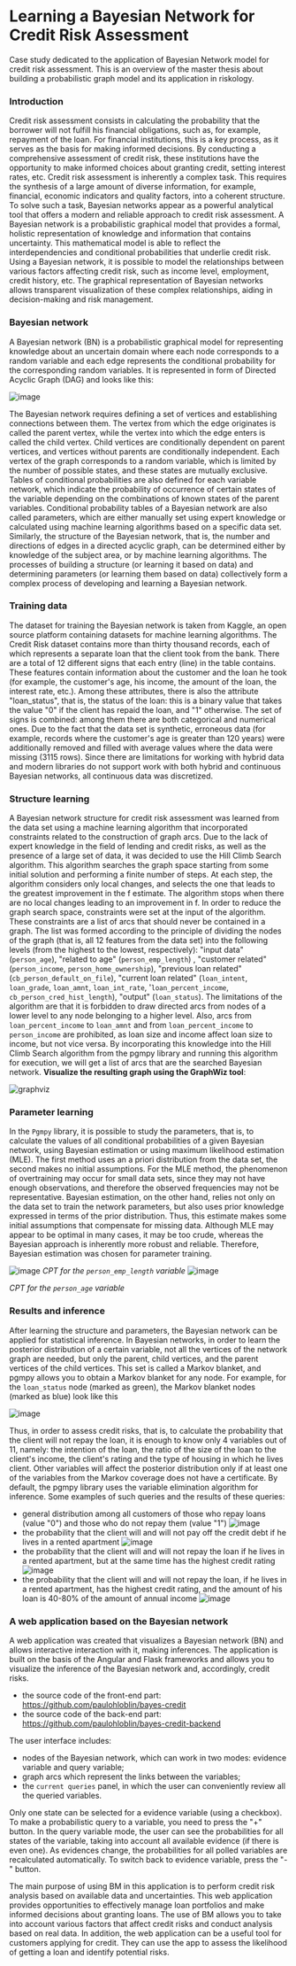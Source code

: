 # Learning a Bayesian Network for Credit Risk Assessment
Case study dedicated to the application of Bayesian Network model for credit risk assessment.
This is an overview of the master thesis about building a probabilistic graph model and its application in riskology. 
### Introduction
Credit risk assessment consists in calculating the probability that the borrower will not fulfill his financial obligations, such as, for example, repayment of the loan. For financial institutions, this is a key process, as it serves as the basis for making informed decisions. By conducting a comprehensive assessment of credit risk, these institutions have the opportunity to make informed choices about granting credit, setting interest rates, etc.
Credit risk assessment is inherently a complex task. This requires the synthesis of a large amount of diverse information, for example, financial, economic indicators and quality factors, into a coherent structure. To solve such a task, Bayesian networks appear as a powerful analytical tool that offers a modern and reliable approach to credit risk assessment. A Bayesian network is a probabilistic graphical model that provides a formal, holistic representation of knowledge and information that contains uncertainty. This mathematical model is able to reflect the interdependencies and conditional probabilities that underlie credit risk. Using a Bayesian network, it is possible to model the relationships between various factors affecting credit risk, such as income level, employment, credit history, etc. The graphical representation of Bayesian networks allows transparent visualization of these complex relationships, aiding in decision-making and risk management.
### Bayesian network
A Bayesian network (BN) is a probabilistic graphical model for representing knowledge about an uncertain domain where each node corresponds to a random variable and each edge represents the conditional probability for the corresponding random variables. It is represented in form of Directed Acyclic Graph (DAG) and looks like this:

![image](https://github.com/paulohloblin/bayesian-net-credit-risk/assets/54881219/05f08fdb-1b61-42cb-afc3-f9aab6d781fe)

The Bayesian network requires defining a set of vertices and establishing connections between them. The vertex from which the edge originates is called the parent vertex, while the vertex into which the edge enters is called the child vertex. Child vertices are conditionally dependent on parent vertices, and vertices without parents are conditionally independent. Each vertex of the graph corresponds to a random variable, which is limited by the number of possible states, and these states are mutually exclusive. Tables of conditional probabilities are also defined for each variable network, which indicate the probability of occurrence of certain states of the variable depending on the combinations of known states of the parent variables. Conditional probability tables of a Bayesian network are also called parameters, which are either manually set using expert knowledge or calculated using machine learning algorithms based on a specific data set. Similarly, the structure of the Bayesian network, that is, the number and directions of edges in a directed acyclic graph, can be determined either by knowledge of the subject area, or by machine learning algorithms. The processes of building a structure (or learning it based on data) and determining parameters (or learning them based on data) collectively form a complex process of developing and learning a Bayesian network.
### Training data
The dataset for training the Bayesian network is taken from Kaggle, an open source platform containing datasets for machine learning algorithms. The Credit Risk dataset contains more than thirty thousand records, each of which represents a separate loan that the client took from the bank. There are a total of 12 different signs that each entry (line) in the table contains. These features contain information about the customer and the loan he took (for example, the customer's age, his income, the amount of the loan, the interest rate, etc.). Among these attributes, there is also the attribute "loan_status", that is, the status of the loan: this is a binary value that takes the value "0" if the client has repaid the loan, and "1" otherwise. The set of signs is combined: among them there are both categorical and numerical ones.
Due to the fact that the data set is synthetic, erroneous data (for example, records where the customer's age is greater than 120 years) were additionally removed and filled with average values where the data were missing (3115 rows). 
Since there are limitations for working with hybrid data and modern libraries do not support work with both hybrid and continuous Bayesian networks, all continuous data was discretized.
### Structure learning
A Bayesian network structure for credit risk assessment was learned from the data set using a machine learning algorithm that incorporated constraints related to the construction of graph arcs. Due to the lack of expert knowledge in the field of lending and credit risks, as well as the presence of a large set of data, it was decided to use the Hill Climb Search algorithm.
This algorithm searches the graph space starting from some initial solution and performing a finite number of steps. At each step, the algorithm considers only local changes, and selects the one that leads to the greatest improvement in the f estimate. The algorithm stops when there are no local changes leading to an improvement in f.
In order to reduce the graph search space, constraints were set at the input of the algorithm. These constraints are a list of arcs that should never be contained in a graph. The list was formed according to the principle of dividing the nodes of the graph (that is, all 12 features from the data set) into the following levels (from the highest to the lowest, respectively): "input data" (`person_age`), "related to age" (`person_emp_length`) , "customer related" (`person_income`, `person_home_ownership`), "previous loan related" (`cb_person_default_on_file`), "current loan related" (`loan_intent`, `loan_grade`, `loan_amnt`, `loan_int_rate`, '`loan_percent_income`, `cb_person_cred_hist_length`), "output" (`loan_status`). The limitations of the algorithm are that it is forbidden to draw directed arcs from nodes of a lower level to any node belonging to a higher level. Also, arcs from `loan_percent_income` to `loan_amnt` and from `loan_percent_income` to `person_income` are prohibited, as loan size and income affect loan size to income, but not vice versa. By incorporating this knowledge into the Hill Climb Search algorithm from the pgmpy library and running this algorithm for execution, we will get a list of arcs that are the searched Bayesian network. 
**Visualize the resulting graph using the GraphWiz tool**:

![graphviz](https://github.com/paulohloblin/bayesian-net-credit-risk/assets/54881219/9899ed48-2005-4d62-9d81-5a2b33cbff15)

### Parameter learning
In the `Pgmpy` library, it is possible to study the parameters, that is, to calculate the values of all conditional probabilities of a given Bayesian network, using Bayesian estimation or using maximum likelihood estimation (MLE). The first method uses an a priori distribution from the data set, the second makes no initial assumptions.
For the MLE method, the phenomenon of overtraining may occur for small data sets, since they may not have enough observations, and therefore the observed frequencies may not be representative. Bayesian estimation, on the other hand, relies not only on the data set to train the network parameters, but also uses prior knowledge expressed in terms of the prior distribution. Thus, this estimate makes some initial assumptions that compensate for missing data.
Although MLE may appear to be optimal in many cases, it may be too crude, whereas the Bayesian approach is inherently more robust and reliable. Therefore, Bayesian estimation was chosen for parameter training.

![image](https://github.com/paulohloblin/bayesian-net-credit-risk/assets/54881219/0cd08169-c7ad-4812-9631-c8c94454bc99)
_CPT for the `person_emp_length` variable_
![image](https://github.com/paulohloblin/bayesian-net-credit-risk/assets/54881219/622fb327-066d-4377-9e76-e11513f32aed)

_CPT for the `person_age` variable_
### Results and inference
After learning the structure and parameters, the Bayesian network can be applied for statistical inference. In Bayesian networks, in order to learn the posterior distribution of a certain variable, not all the vertices of the network graph are needed, but only the parent, child vertices, and the parent vertices of the child vertices. This set is called a Markov blanket, and pgmpy allows you to obtain a Markov blanket for any node. For example, for the `loan_status` node (marked as green), the Markov blanket nodes (marked as blue) look like this

![image](https://github.com/paulohloblin/bayesian-net-credit-risk/assets/54881219/5420a903-e2c7-4b38-ba96-6b4b2aa8efb3)

Thus, in order to assess credit risks, that is, to calculate the probability that the client will not repay the loan, it is enough to know only 4 variables out of 11, namely: the intention of the loan, the ratio of the size of the loan to the client's income, the client's rating and the type of housing in which he lives client. Other variables will affect the posterior distribution only if at least one of the variables from the Markov coverage does not have a certificate.
By default, the pgmpy library uses the variable elimination algorithm for inference.
Some examples of such queries and the results of these queries:
- general distribution among all customers of those who repay loans (value "0") and those who do not repay them (value "1") ![image](https://github.com/paulohloblin/bayesian-net-credit-risk/assets/54881219/4db45e71-51a1-4747-9f23-5a13428c0d0b)
- the probability that the client will and will not pay off the credit debt if he lives in a rented apartment ![image](https://github.com/paulohloblin/bayesian-net-credit-risk/assets/54881219/647348b2-a975-402d-b4ad-46c64da76860)
- the probability that the client will and will not repay the loan if he lives in a rented apartment, but at the same time has the highest credit rating ![image](https://github.com/paulohloblin/bayesian-net-credit-risk/assets/54881219/27fa5944-de0a-4c2f-ac47-14101386b0b5)
- the probability that the client will and will not repay the loan, if he lives in a rented apartment, has the highest credit rating, and the amount of his loan is 40-80% of the amount of annual income
![image](https://github.com/paulohloblin/bayesian-net-credit-risk/assets/54881219/fdee9cb8-7725-47e6-91da-89b44fcbe7bb)

### A web application based on the Bayesian network
A web application was created that visualizes a Bayesian network (BN) and allows interactive interaction with it, making inferences. The application is built on the basis of the Angular and Flask frameworks and allows you to visualize the inference of the Bayesian network and, accordingly, credit risks.
- the source code of the front-end part: https://github.com/paulohloblin/bayes-credit
- the source code of the back-end part: https://github.com/paulohloblin/bayes-credit-backend

The user interface includes:
- nodes of the Bayesian network, which can work in two modes: evidence variable and query variable;
- graph arcs which represent the links between the variables;
- the `current queries` panel, in which the user can conveniently review all the queried variables.

Only one state can be selected for a evidence variable (using a checkbox). To make a probabilistic query to a variable, you need to press the "+" button. In the query variable mode, the user can see the probabilities for all states of the variable, taking into account all available evidence (if there is even one). As evidences change, the probabilities for all polled variables are recalculated automatically. To switch back to evidence variable, press the "-" button.

The main purpose of using BM in this application is to perform credit risk analysis based on available data and uncertainties. This web application provides opportunities to effectively manage loan portfolios and make informed decisions about granting loans. The use of BM allows you to take into account various factors that affect credit risks and conduct analysis based on real data. In addition, the web application can be a useful tool for customers applying for credit. They can use the app to assess the likelihood of getting a loan and identify potential risks.

